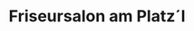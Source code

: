 ---
title: "Friseursalon am Platz´l"
url: /gries-sellrain/friseursalon-am-platz-l/
shop: Friseur
---